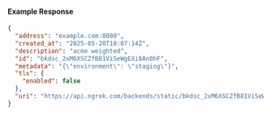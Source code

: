 <!-- Code generated for API Clients. DO NOT EDIT. -->

#### Example Response

```json
{
  "address": "example.com:8080",
  "created_at": "2025-05-20T10:07:14Z",
  "description": "acme weighted",
  "id": "bkdsc_2xM6XSCZfB81ViSeWgEXi8An0hF",
  "metadata": "{\"environment\": \"staging\"}",
  "tls": {
    "enabled": false
  },
  "uri": "https://api.ngrok.com/backends/static/bkdsc_2xM6XSCZfB81ViSeWgEXi8An0hF"
}
```
